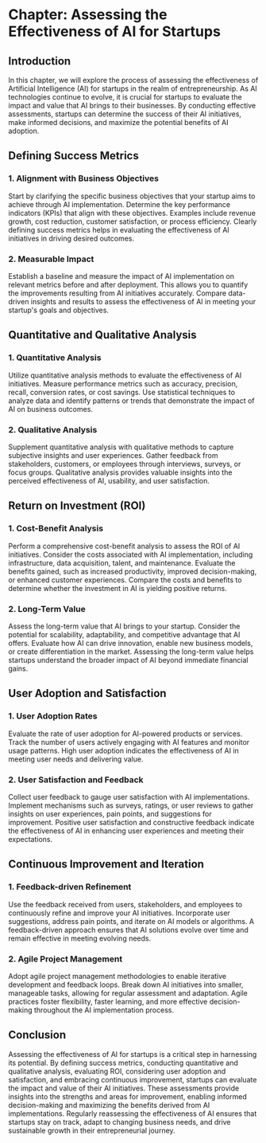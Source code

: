 Chapter: Assessing the Effectiveness of AI for Startups
=======================================================

Introduction
------------

In this chapter, we will explore the process of assessing the effectiveness of Artificial Intelligence (AI) for startups in the realm of entrepreneurship. As AI technologies continue to evolve, it is crucial for startups to evaluate the impact and value that AI brings to their businesses. By conducting effective assessments, startups can determine the success of their AI initiatives, make informed decisions, and maximize the potential benefits of AI adoption.

Defining Success Metrics
------------------------

### 1. Alignment with Business Objectives

Start by clarifying the specific business objectives that your startup aims to achieve through AI implementation. Determine the key performance indicators (KPIs) that align with these objectives. Examples include revenue growth, cost reduction, customer satisfaction, or process efficiency. Clearly defining success metrics helps in evaluating the effectiveness of AI initiatives in driving desired outcomes.

### 2. Measurable Impact

Establish a baseline and measure the impact of AI implementation on relevant metrics before and after deployment. This allows you to quantify the improvements resulting from AI initiatives accurately. Compare data-driven insights and results to assess the effectiveness of AI in meeting your startup's goals and objectives.

Quantitative and Qualitative Analysis
-------------------------------------

### 1. Quantitative Analysis

Utilize quantitative analysis methods to evaluate the effectiveness of AI initiatives. Measure performance metrics such as accuracy, precision, recall, conversion rates, or cost savings. Use statistical techniques to analyze data and identify patterns or trends that demonstrate the impact of AI on business outcomes.

### 2. Qualitative Analysis

Supplement quantitative analysis with qualitative methods to capture subjective insights and user experiences. Gather feedback from stakeholders, customers, or employees through interviews, surveys, or focus groups. Qualitative analysis provides valuable insights into the perceived effectiveness of AI, usability, and user satisfaction.

Return on Investment (ROI)
--------------------------

### 1. Cost-Benefit Analysis

Perform a comprehensive cost-benefit analysis to assess the ROI of AI initiatives. Consider the costs associated with AI implementation, including infrastructure, data acquisition, talent, and maintenance. Evaluate the benefits gained, such as increased productivity, improved decision-making, or enhanced customer experiences. Compare the costs and benefits to determine whether the investment in AI is yielding positive returns.

### 2. Long-Term Value

Assess the long-term value that AI brings to your startup. Consider the potential for scalability, adaptability, and competitive advantage that AI offers. Evaluate how AI can drive innovation, enable new business models, or create differentiation in the market. Assessing the long-term value helps startups understand the broader impact of AI beyond immediate financial gains.

User Adoption and Satisfaction
------------------------------

### 1. User Adoption Rates

Evaluate the rate of user adoption for AI-powered products or services. Track the number of users actively engaging with AI features and monitor usage patterns. High user adoption indicates the effectiveness of AI in meeting user needs and delivering value.

### 2. User Satisfaction and Feedback

Collect user feedback to gauge user satisfaction with AI implementations. Implement mechanisms such as surveys, ratings, or user reviews to gather insights on user experiences, pain points, and suggestions for improvement. Positive user satisfaction and constructive feedback indicate the effectiveness of AI in enhancing user experiences and meeting their expectations.

Continuous Improvement and Iteration
------------------------------------

### 1. Feedback-driven Refinement

Use the feedback received from users, stakeholders, and employees to continuously refine and improve your AI initiatives. Incorporate user suggestions, address pain points, and iterate on AI models or algorithms. A feedback-driven approach ensures that AI solutions evolve over time and remain effective in meeting evolving needs.

### 2. Agile Project Management

Adopt agile project management methodologies to enable iterative development and feedback loops. Break down AI initiatives into smaller, manageable tasks, allowing for regular assessment and adaptation. Agile practices foster flexibility, faster learning, and more effective decision-making throughout the AI implementation process.

Conclusion
----------

Assessing the effectiveness of AI for startups is a critical step in harnessing its potential. By defining success metrics, conducting quantitative and qualitative analysis, evaluating ROI, considering user adoption and satisfaction, and embracing continuous improvement, startups can evaluate the impact and value of their AI initiatives. These assessments provide insights into the strengths and areas for improvement, enabling informed decision-making and maximizing the benefits derived from AI implementations. Regularly reassessing the effectiveness of AI ensures that startups stay on track, adapt to changing business needs, and drive sustainable growth in their entrepreneurial journey.
